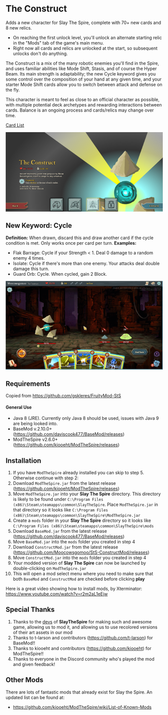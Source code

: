 # The Construct
Adds a new character for Slay The Spire, complete with 70+ new cards and 8 new relics.
* On reaching the first unlock level, you'll unlock an alternate starting relic in the "Mods" tab of the game's main menu.
* Right now all cards and relics are unlocked at the start, so subsequent unlocks don't do anything.

The Construct is a mix of the many robotic enemies you'll find in the Spire, and uses familiar abilities like Mode Shift, Stasis, and of course the Hyper Beam. Its main strength is adaptability; the new Cycle keyword gives you some control over the composition of your hand at any given time, and your starter Mode Shift cards allow you to switch between attack and defense on the fly.

This character is meant to feel as close to an official character as possible, with multiple potential deck archetypes and rewarding interactions between cards. Balance is an ongoing process and cards/relics may change over time.

[Card List](https://docs.google.com/spreadsheets/d/15IW24uQ3GVjkAM2wEQC83939FRxfUPWoshojcNTimdM/edit?usp=sharing)

![Character Select Image](github_resources/charselect.png)

## New Keyword: Cycle ##
**Definition:** When drawn, discard this and draw another card if the cycle condition is met. Only works once per card per turn.
**Examples:**
* Flak Barrage: Cycle if your Strength < 1. Deal 0 damage to a random enemy 4 times.
* Isolate: Cycle if there's more than one enemy. Your attacks deal double damage this turn.
* Guard Orb: Cycle. When cycled, gain 2 Block.

![Gameplay Image](github_resources/gameplay.png)

## Requirements ##
Copied from https://github.com/gskleres/FruityMod-StS

#### General Use ####
* Java 8 (JRE). Currently only Java 8 should be used, issues with Java 9 are being looked into.
* BaseMod v.2.10.0+ (https://github.com/daviscook477/BaseMod/releases)
* ModTheSpire v2.6.0+ (https://github.com/kiooeht/ModTheSpire/releases)

## Installation ##
1. If you have `ModTheSpire` already installed you can skip to step 5. Otherwise continue with step 2:
2. Download `ModTheSpire.jar` from the latest release (https://github.com/kiooeht/ModTheSpire/releases)
3. Move `ModTheSpire.jar` into your **Slay The Spire** directory. This directory is likely to be found under `C:\Program Files (x86)\Steam\steamapps\common\SlayTheSpire`. Place `ModTheSpire.jar` in that directory so it looks like `C:\Program Files (x86)\Steam\steamapps\common\SlayTheSpire\ModTheSpire.jar`
4. Create a `mods` folder in your **Slay The Spire** directory so it looks like `C:\Program Files (x86)\Steam\steamapps\common\SlayTheSpire\mods`
5. Download `BaseMod.jar` from the latest release (https://github.com/daviscook477/BaseMod/releases)
6. Move `BaseMod.jar` into the `mods` folder you created in step 4
7. Download `ConstructMod.jar` from the latest release (https://github.com/Moocowsgomoo/StS-ConstructMod/releases)
8. Move `ConstructMod.jar` into the `mods` folder you created in step 4
9. Your modded version of **Slay The Spire** can now be launched by double-clicking on `ModTheSpire.jar`
10. This will open a mod select menu where you need to make sure that both `BaseMod` and `ConstructMod` are checked before clicking **play**

Here is a great video showing how to install mods, by Xterminator: https://www.youtube.com/watch?v=r2m2aL1eEjw

## Special Thanks ##
1. Thanks to the [devs](https://www.megacrit.com/) of **SlayTheSpire** for making such and awesome game, allowing us to mod it, and allowing us to use recolored versions of their art assets in our mod
2. Thanks to t-larson and contributors (https://github.com/t-larson) for BaseMod!!
3. Thanks to kiooeht and contributors (https://github.com/kiooeht) for ModTheSpire!!
4. Thanks to everyone in the Discord community who's played the mod and given feedback!

## Other Mods ##
There are lots of fantastic mods that already exist for Slay the Spire. An updated list can be found at:
* https://github.com/kiooeht/ModTheSpire/wiki/List-of-Known-Mods
